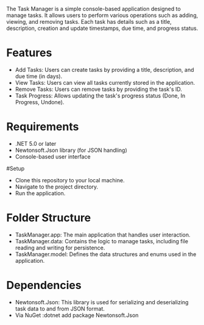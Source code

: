 The Task Manager is a simple console-based application designed to manage tasks. It allows users to perform various operations such as adding, viewing, and removing tasks. Each task has details such as a title, description, creation and update timestamps, due time, and progress status.
# Features
- Add Tasks: Users can create tasks by providing a title, description, and due time (in days).
- View Tasks: Users can view all tasks currently stored in the application.
- Remove Tasks: Users can remove tasks by providing the task's ID.
- Task Progress: Allows updating the task's progress status (Done, In Progress, Undone).


# Requirements
- .NET 5.0 or later
- Newtonsoft.Json library (for JSON handling)
- Console-based user interface

#Setup 
- Clone this repository to your local machine.
- Navigate to the project directory.
- Run the application.

# Folder Structure
- TaskManager.app: The main application that handles user interaction.
- TaskManager.data: Contains the logic to manage tasks, including file reading and writing for persistence.
- TaskManager.model: Defines the data structures and enums used in the application.
# Dependencies
- Newtonsoft.Json: This library is used for serializing and deserializing task data to and from JSON format.
- Via NuGet :dotnet add package Newtonsoft.Json
